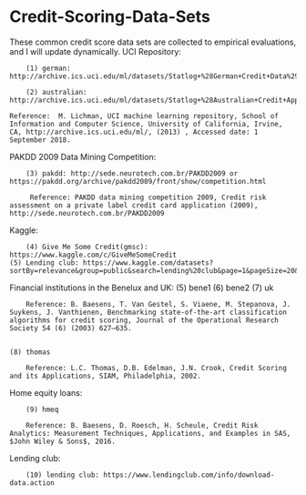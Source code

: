 # Credit-Scoring-Data-Sets
These common credit score data sets are collected to empirical evaluations, and I will update dynamically.
UCI Repository:

		(1) german: http://archive.ics.uci.edu/ml/datasets/Statlog+%28German+Credit+Data%29

		(2) australian: http://archive.ics.uci.edu/ml/datasets/Statlog+%28Australian+Credit+Approval%29
    
    Reference:	M. Lichman, UCI machine learning repository, School of Information and Computer Science, University of California, Irvine, CA, http://archive.ics.uci.edu/ml/, (2013) , Accessed date: 1 September 2018.

PAKDD 2009 Data Mining Competition:

		(3) pakdd: http://sede.neurotech.com.br/PAKDD2009 or https://pakdd.org/archive/pakdd2009/front/show/competition.html
    
		 Reference: PAKDD data mining competition 2009, Credit risk assessment on a private label credit card application (2009), http://sede.neurotech.com.br/PAKDD2009

Kaggle:

		(4) Give Me Some Credit(gmsc): https://www.kaggle.com/c/GiveMeSomeCredit
    (5) Lending club: https://www.kaggle.com/datasets?sortBy=relevance&group=public&search=lending%20club&page=1&pageSize=20&size=all&filetype=all&license=all
    
Financial institutions in the Benelux and UK:
		(5) bene1
		(6) bene2
		(7) uk

		Reference: B. Baesens, T. Van Gestel, S. Viaene, M. Stepanova, J. Suykens, J. Vanthienen, Benchmarking state-of-the-art classification algorithms for credit scoring, Journal of the Operational Research Society 54 (6) (2003) 627–635.


    (8) thomas

		Reference: L.C. Thomas, D.B. Edelman, J.N. Crook, Credit Scoring and its Applications, SIAM, Philadelphia, 2002.

Home equity loans:

		(9) hmeq
		
		Reference: B. Baesens, D. Roesch, H. Scheule, Credit Risk Analytics: Measurement Techniques, Applications, and Examples in SAS, $John Wiley & Sons$, 2016.


Lending club:

		(10) lending club: https://www.lendingclub.com/info/download-data.action
